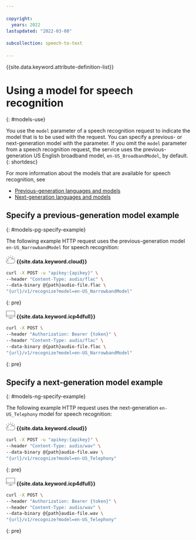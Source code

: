 ```yaml
---

copyright:
  years: 2022
lastupdated: "2022-03-08"

subcollection: speech-to-text

---
```


{{site.data.keyword.attribute-definition-list}}

# Using a model for speech recognition
{: #models-use}

You use the `model` parameter of a speech recognition request to indicate the model that is to be used with the request. You can specify a previous- or next-generation model with the parameter. If you omit the `model` parameter from a speech recognition request, the service uses the previous-generation US English broadband model, `en-US_BroadbandModel`, by default.
{: shortdesc}

For more information about the models that are available for speech recognition, see

-   [Previous-generation languages and models](/docs/speech-to-text?topic=speech-to-text-models)
-   [Next-generation languages and models](/docs/speech-to-text?topic=speech-to-text-models-ng)

## Specify a previous-generation model example
{: #models-pg-specify-example}

The following example HTTP request uses the previous-generation model `en-US_NarrowbandModel` for speech recognition:

![IBM Cloud only](images/ibm-cloud.png) **{{site.data.keyword.cloud}}**

```sh
curl -X POST -u "apikey:{apikey}" \
--header "Content-Type: audio/flac" \
--data-binary @{path}audio-file.flac \
"{url}/v1/recognize?model=en-US_NarrowbandModel"
```
{: pre}

![Cloud Pak for Data only](images/cloud-pak.png) **{{site.data.keyword.icp4dfull}}**

```sh
curl -X POST \
--header "Authorization: Bearer {token}" \
--header "Content-Type: audio/flac" \
--data-binary @{path}audio-file.flac \
"{url}/v1/recognize?model=en-US_NarrowbandModel"
```
{: pre}

## Specify a next-generation model example
{: #models-ng-specify-example}

The following example HTTP request uses the next-generation `en-US_Telephony` model for speech recognition:

![IBM Cloud only](images/ibm-cloud.png) **{{site.data.keyword.cloud}}**

```sh
curl -X POST -u "apikey:{apikey}" \
--header "Content-Type: audio/wav" \
--data-binary @{path}audio-file.wav \
"{url}/v1/recognize?model=en-US_Telephony"
```
{: pre}

![Cloud Pak for Data only](images/cloud-pak.png) **{{site.data.keyword.icp4dfull}}**

```sh
curl -X POST \
--header "Authorization: Bearer {token}" \
--header "Content-Type: audio/wav" \
--data-binary @{path}audio-file.wav \
"{url}/v1/recognize?model=en-US_Telephony"
```
{: pre}
